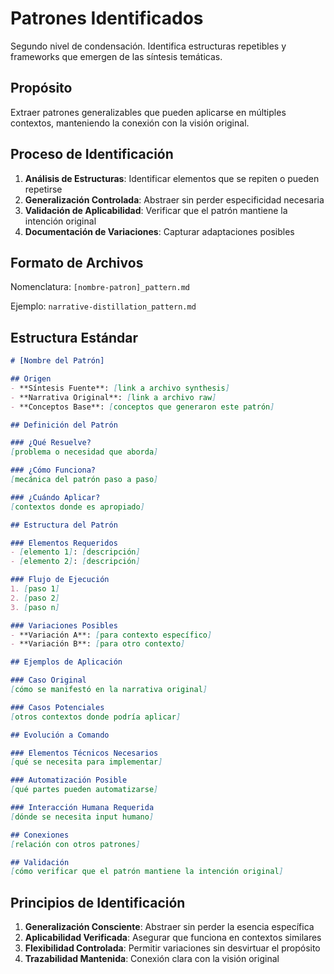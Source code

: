 # Patrones Identificados

Segundo nivel de condensación. Identifica estructuras repetibles y frameworks que emergen de las síntesis temáticas.

## Propósito

Extraer patrones generalizables que pueden aplicarse en múltiples contextos, manteniendo la conexión con la visión original.

## Proceso de Identificación

1. **Análisis de Estructuras**: Identificar elementos que se repiten o pueden repetirse
2. **Generalización Controlada**: Abstraer sin perder especificidad necesaria
3. **Validación de Aplicabilidad**: Verificar que el patrón mantiene la intención original
4. **Documentación de Variaciones**: Capturar adaptaciones posibles

## Formato de Archivos

Nomenclatura: `[nombre-patron]_pattern.md`

Ejemplo: `narrative-distillation_pattern.md`

## Estructura Estándar

```markdown
# [Nombre del Patrón]

## Origen
- **Síntesis Fuente**: [link a archivo synthesis]
- **Narrativa Original**: [link a archivo raw]
- **Conceptos Base**: [conceptos que generaron este patrón]

## Definición del Patrón

### ¿Qué Resuelve?
[problema o necesidad que aborda]

### ¿Cómo Funciona?
[mecánica del patrón paso a paso]

### ¿Cuándo Aplicar?
[contextos donde es apropiado]

## Estructura del Patrón

### Elementos Requeridos
- [elemento 1]: [descripción]
- [elemento 2]: [descripción]

### Flujo de Ejecución
1. [paso 1]
2. [paso 2]
3. [paso n]

### Variaciones Posibles
- **Variación A**: [para contexto específico]
- **Variación B**: [para otro contexto]

## Ejemplos de Aplicación

### Caso Original
[cómo se manifestó en la narrativa original]

### Casos Potenciales
[otros contextos donde podría aplicar]

## Evolución a Comando

### Elementos Técnicos Necesarios
[qué se necesita para implementar]

### Automatización Posible
[qué partes pueden automatizarse]

### Interacción Humana Requerida
[dónde se necesita input humano]

## Conexiones
[relación con otros patrones]

## Validación
[cómo verificar que el patrón mantiene la intención original]
```

## Principios de Identificación

1. **Generalización Consciente**: Abstraer sin perder la esencia específica
2. **Aplicabilidad Verificada**: Asegurar que funciona en contextos similares
3. **Flexibilidad Controlada**: Permitir variaciones sin desvirtuar el propósito
4. **Trazabilidad Mantenida**: Conexión clara con la visión original